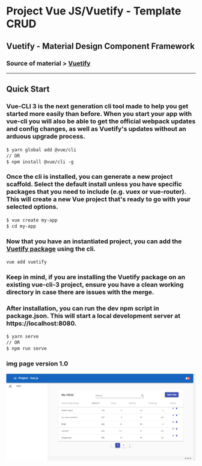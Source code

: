 # Project Vue JS/Vuetify - Template CRUD

## Vuetify - Material Design Component Framework

### Source of material > [Vuetify](https://vuetifyjs.com)

---

## Quick Start

### Vue-CLI 3 is the next generation cli tool made to help you get started more easily than before. When you start your app with vue-cli you will also be able to get the official webpack updates and config changes, as well as Vuetify's updates without an arduous upgrade process.
```
$ yarn global add @vue/cli
// OR
$ npm install @vue/cli -g 	
```

### Once the cli is installed, you can generate a new project scaffold. Select the default install unless you have specific packages that you need to include (e.g. vuex or vue-router). This will create a new Vue project that's ready to go with your selected options.
```
$ vue create my-app
$ cd my-app
```

### Now that you have an instantiated project, you can add the [Vuetify package](https://github.com/vuetifyjs/vue-cli-plugin-vuetify) using the cli.
```
vue add vuetify
```

### Keep in mind, if you are installing the Vuetify package on an existing vue-cli-3 project, ensure you have a clean working directory in case there are issues with the merge.

### After installation, you can run the dev npm script in package.json. This will start a local development server at https://localhost:8080.

```
$ yarn serve
// OR
$ npm run serve
```

### img page version 1.0
![page vuejs](https://github.com/DIEGOPATRIOTA/vuetifyjs/blob/master/page-v1.png)